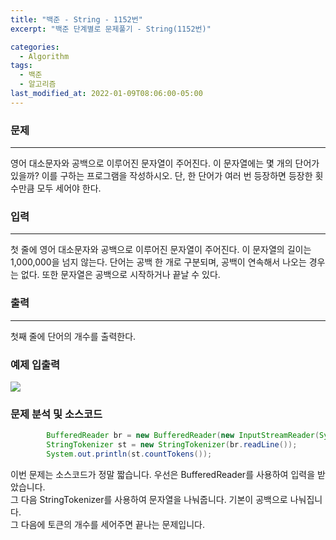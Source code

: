 ```yaml
---
title: "백준 - String - 1152번"
excerpt: "백준 단계별로 문제풀기 - String(1152번)"

categories:
  - Algorithm
tags:
  - 백준
  - 알고리즘
last_modified_at: 2022-01-09T08:06:00-05:00
---
```


### **문제**

---

영어 대소문자와 공백으로 이루어진 문자열이 주어진다. 이 문자열에는 몇 개의 단어가 있을까? 이를 구하는 프로그램을 작성하시오. 단, 한 단어가 여러 번 등장하면 등장한 횟수만큼 모두 세어야 한다.

### **입력**

---

첫 줄에 영어 대소문자와 공백으로 이루어진 문자열이 주어진다. 이 문자열의 길이는 1,000,000을 넘지 않는다. 단어는 공백 한 개로 구분되며, 공백이 연속해서 나오는 경우는 없다. 또한 문자열은 공백으로 시작하거나 끝날 수 있다.

### **출력**

---

첫째 줄에 단어의 개수를 출력한다.

### **예제 입출력**

![](https://gitdevjjong.github.io/assets/images/Baekjoon/Baekjoon1152.PNG)

### **문제 분석 및 소스코드**

```java
        BufferedReader br = new BufferedReader(new InputStreamReader(System.in));
        StringTokenizer st = new StringTokenizer(br.readLine());
        System.out.println(st.countTokens());
```
이번 문제는 소스코드가 정말 짧습니다. 우선은 BufferedReader를 사용하여 입력을 받았습니다.  
그 다음 StringTokenizer를 사용하여 문자열을 나눠줍니다. 기본이 공백으로 나눠집니다.  
그 다음에 토큰의 개수를 세어주면 끝나는 문제입니다.